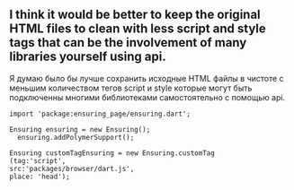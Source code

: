 I think it would be better to keep the original HTML files to clean with less script and style tags that can be the involvement of many libraries yourself using api.
---
Я думаю было бы лучше сохранить исходные HTML файлы в чистоте с меньшим количеством тегов script и style которые могут быть подключенны многими библиотеками самостоятельно с помощью api.

```
import 'package:ensuring_page/ensuring.dart';
```


```
Ensuring ensuring = new Ensuring();
  ensuring.addPolymerSupport();
```

```
Ensuring customTagEnsuring = new Ensuring.customTag
(tag:'script',
src:'packages/browser/dart.js',
place: 'head');
```